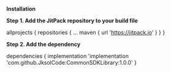 **Installation**

**Step 1. Add the JitPack repository to your build file**

allprojects {
  repositories {
    ...
    maven { url 'https://jitpack.io' }
  }
}

**Step 2. Add the dependency**

dependencies {
  implementation 'implementation 'com.github.JksolCode:CommonSDKLibrary:1.0.0'
}

